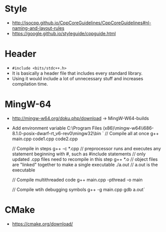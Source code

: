 # Style
* http://isocpp.github.io/CppCoreGuidelines/CppCoreGuidelines#nl-naming-and-layout-rules
* https://google.github.io/styleguide/cppguide.html

# Header
* `#include <bits/stdc++.h>`
* It is basically a header file that includes every standard library.
* Using it would include a lot of unnecessary stuff and increases compilation time.

# MingW-64
* http://mingw-w64.org/doku.php/download -> MingW-W64-builds
* Add environment variable	C:\Program Files (x86)\mingw-w64\i686-8.1.0-posix-dwarf-rt_v6-rev0\mingw32\bin
`    // Compile all at once
    g++ main.cpp code1.cpp code2.cpp
    
    // Compile in steps
    g++ -c *.cpp    // preprocessor runs and executes any statement beginning with #, such as #include statements
                    // only updated .cpp files need to recompile in this step
    g++ *.o         // object files are "linked" together to make a single executable
    ./a.out         // a.out is the executable

    // Compile multithreaded code
    g++ main.cpp -pthread -o main
    
    // Compile wtih debugging symbols
    g++ -g main.cpp
    gdb a.out`

# CMake
* https://cmake.org/download/
